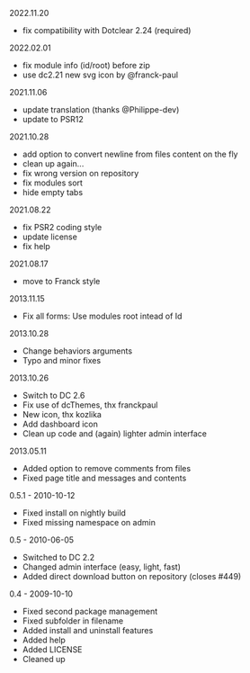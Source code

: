 
2022.11.20
- fix compatibility with Dotclear 2.24 (required)

2022.02.01
- fix module info (id/root) before zip
- use dc2.21 new svg icon by @franck-paul

2021.11.06
- update translation (thanks @Philippe-dev)
- update to PSR12

2021.10.28
- add option to convert newline from files content on the fly
- clean up again...
- fix wrong version on repository
- fix modules sort
- hide empty tabs

2021.08.22
- fix PSR2 coding style
- update license
- fix help

2021.08.17
- move to Franck style

2013.11.15
- Fix all forms: Use modules root intead of Id

2013.10.28
- Change behaviors arguments
- Typo and minor fixes

2013.10.26
- Switch to DC 2.6
- Fix use of dcThemes, thx franckpaul
- New icon, thx kozlika
- Add dashboard icon
- Clean up code and (again) lighter admin interface

2013.05.11
- Added option to remove comments from files
- Fixed page title and messages and contents

0.5.1 - 2010-10-12
- Fixed install on nightly build
- Fixed missing namespace on admin

0.5 - 2010-06-05
- Switched to DC 2.2
- Changed admin interface (easy, light, fast)
- Added direct download button on repository (closes #449)

0.4 - 2009-10-10
- Fixed second package management
- Fixed subfolder in filename
- Added install and uninstall features
- Added help
- Added LICENSE
- Cleaned up